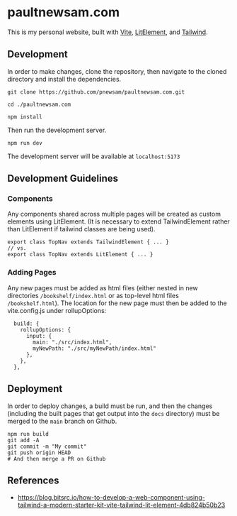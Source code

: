 # paultnewsam.com

This is my personal website, built with [Vite](https://vitejs.dev/), [LitElement](https://lit.dev/), and [Tailwind](https://tailwindcss.com/).

## Development

In order to make changes, clone the repository, then navigate to the cloned directory and install the dependencies.

```
git clone https://github.com/pnewsam/paultnewsam.com.git

cd ./paultnewsam.com

npm install
```

Then run the development server.

```
npm run dev
```

The development server will be available at `localhost:5173`

## Development Guidelines

### Components

Any components shared across multiple pages will be created as custom elements using LitElement. (It is necessary to extend TailwindElement rather than LitElement if tailwind classes are being used).

```
export class TopNav extends TailwindElement { ... }
// vs.
export class TopNav extends LitElement { ... }
```

### Adding Pages

Any new pages must be added as html files (either nested in new directories `/bookshelf/index.html` or as top-level html files `/bookshelf.html`). The location for the new page must then be added to the vite.config.js under rollupOptions:

```
  build: {
    rollupOptions: {
      input: {
        main: "./src/index.html",
        myNewPath: "./src/myNewPath/index.html"
      },
    },
  },
```

## Deployment

In order to deploy changes, a build must be run, and then the changes (including the built pages that get output into the `docs` directory) must be merged to the `main` branch on Github.

```
npm run build
git add -A
git commit -m "My commit"
git push origin HEAD
# And then merge a PR on Github
```

## References

- https://blog.bitsrc.io/how-to-develop-a-web-component-using-tailwind-a-modern-starter-kit-vite-tailwind-lit-element-4db824b50b23
